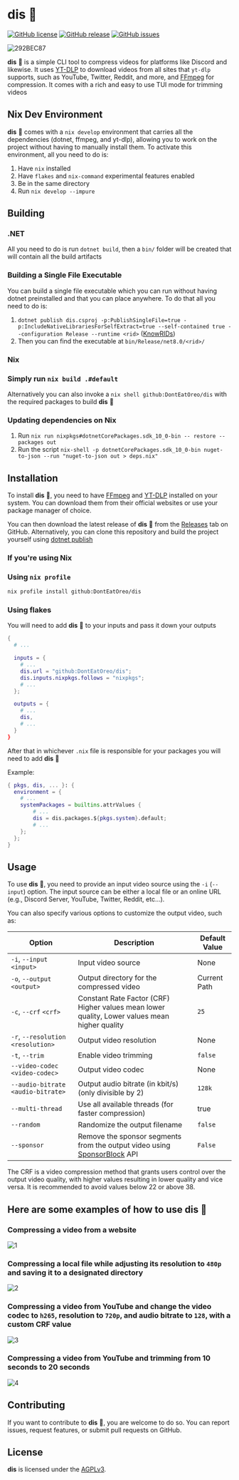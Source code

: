 # dis 🎥

[![GitHub license](https://img.shields.io/github/license/DontEatOreo/dis)](https://github.com/DontEatOreo/dis/blob/master/LICENSE)
[![GitHub release](https://img.shields.io/github/release/DontEatOreo/dis)](https://github.com/DontEatOreo/dis/releases)
[![GitHub issues](https://img.shields.io/github/issues/DontEatOreo/dis)](https://github.com/DontEatOreo/dis/issues)

![292BEC87](https://github.com/user-attachments/assets/395cbfa1-f86c-403c-a40e-c33ee9200ce3)

**dis** 🎥 is a simple CLI tool to compress videos for platforms like Discord
and likewise. It uses [YT-DLP](https://github.com/yt-dlp/yt-dlp) to download
videos from all sites that `yt-dlp` supports, such as YouTube, Twitter, Reddit,
and more, and [FFmpeg](https://ffmpeg.org/download.html) for compression. It
comes with a rich and easy to use TUI mode for trimming videos

## Nix Dev Environment

**dis** 🎥 comes with a `nix develop` environment that carries all the
dependencies (dotnet, ffmpeg, and yt-dlp), allowing you to work on the project
without having to manually install them. To activate this environment, all you
need to do is:

1. Have `nix` installed
2. Have `flakes` and `nix-command` experimental features enabled
3. Be in the same directory
4. Run `nix develop --impure`

## Building

### .NET

All you need to do is run `dotnet build`, then a `bin/` folder will be created
that will contain all the build artifacts

### Building a Single File Executable

You can build a single file executable which you can run without having dotnet
preinstalled and that you can place anywhere. To do that all you need to do is:

1. `dotnet publish dis.csproj -p:PublishSingleFile=true
-p:IncludeNativeLibrariesForSelfExtract=true --self-contained
true --configuration Release --runtime <rid>`
([KnowRIDs](https://learn.microsoft.com/en-us/dotnet/core/rid-catalog#known-rids))
2. Then you can find the executable at `bin/Release/net8.0/<rid>/`

### Nix

### Simply run `nix build .#default`

Alternatively you can also invoke a `nix shell github:DontEatOreo/dis` with the
required packages to build **dis** 🎥

### Updating dependencies on Nix

1. Run `nix run nixpkgs#dotnetCorePackages.sdk_10_0-bin -- restore --packages out`
2. Run the script `nix-shell -p dotnetCorePackages.sdk_10_0-bin nuget-to-json --run "nuget-to-json out > deps.nix"`

## Installation

To install **dis** 🎥, you need to have
[FFmpeg](https://ffmpeg.org/download.html) and
[YT-DLP](https://github.com/yt-dlp/yt-dlp) installed on your system. You can
download them from their official websites or use your package manager of
choice.

You can then download the latest release of **dis** 🎥 from
the [Releases](https://github.com/DontEatOreo/dis/releases)
tab on GitHub. Alternatively, you can clone this
repository and build the project yourself using [dotnet
publish](https://docs.microsoft.com/en-us/dotnet/core/tools/dotnet-publish)

### If you're using Nix

### Using `nix profile`

```bash
nix profile install github:DontEatOreo/dis
```

### Using flakes

You will need to add **dis** 🎥 to your inputs and pass it down your outputs

```nix
{
  # ...

  inputs = {
    # ...
    dis.url = "github:DontEatOreo/dis";
    dis.inputs.nixpkgs.follows = "nixpkgs";
    # ...
  };

  outputs = {
    # ...
    dis,
    # ...
  }
}
```

After that in whichever `.nix` file is responsible for your packages you will
need to add **dis** 🎥

Example:

```nix
{ pkgs, dis, ... }: {
  environment = {
    # ...
    systemPackages = builtins.attrValues {
        # ...
        dis = dis.packages.${pkgs.system}.default;
        # ...
    };
  };
}
```

## Usage

To use **dis** 🎥, you need to provide an input video source using the `-i`
(`--input`) option. The input source can be either a local file or an online URL
(e.g., Discord Server, YouTube, Twitter, Reddit, etc...).

You can also specify various options to customize the output video, such as:

| Option                              | Description                                                                                           | Default Value |
|-------------------------------------|-------------------------------------------------------------------------------------------------------|---------------|
| `-i`, `--input` `<input>`           | Input video source                                                                                    | None          |
| `-o`, `--output` `<output>`         | Output directory for the compressed video                                                             | Current Path  |
| `-c`, `--crf` `<crf>`               | Constant Rate Factor (CRF) Higher values mean lower quality, Lower values mean higher quality         | `25`          |
| `-r`, `--resolution` `<resolution>` | Output video resolution                                                                               | None          |
| `-t`, `--trim`                      | Enable video trimming                                                                                 | `false`       |
| `--video-codec` `<video-codec>`     | Output video codec                                                                                    | None          |
| `--audio-bitrate` `<audio-bitrate>` | Output audio bitrate (in kbit/s) (only divisible by 2)                                                | `128k`        |
| `--multi-thread`                    | Use all available threads (for faster compression)                                                    | true          |
| `--random`                          | Randomize the output filename                                                                         | `false`       |
| `--sponsor`                         | Remove the sponsor segments from the output video using [SponsorBlock](https://sponsor.ajay.app/) API | `False`       |

The CRF is a video compression method that grants users control over the output
video quality, with higher values resulting in lower quality and vice versa. It
is recommended to avoid values below 22 or above 38.

## Here are some examples of how to use **dis** 🎥

### Compressing a video from a website

![1](https://github.com/user-attachments/assets/71afc721-d57d-4a36-99f8-c236a58c2b72)

### Compressing a local file while adjusting its resolution to `480p` and saving it to a designated directory

![2](https://github.com/user-attachments/assets/817a11c3-7be4-4890-a227-da1391f70112)

### Compressing a video from YouTube and change the video codec to `h265`, resolution to `720p`, and audio bitrate to `128`, with a custom CRF value

![3](https://github.com/user-attachments/assets/d08d5424-fa13-4fda-aef1-963d25a2c2aa)

### Compressing a video from YouTube and trimming from 10 seconds to 20 seconds

![4](https://github.com/user-attachments/assets/f648df70-0ce8-49bd-bdfd-4130d11840d3)

## Contributing

If you want to contribute to **dis** 🎥, you are welcome to do so. You can
report issues, request features, or submit pull requests on GitHub.

## License

**dis** is licensed under the
[AGPLv3](https://github.com/DontEatOreo/dis/blob/master/LICENSE).
